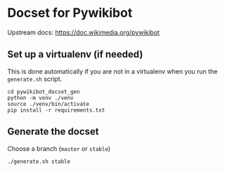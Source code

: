 # Docset for Pywikibot

Upstream docs: https://doc.wikimedia.org/pywikibot


## Set up a virtualenv (if needed)

This is done automatically if you are not in a virtualenv when you run the
`generate.sh` script.

```
cd pywikibot_docset_gen
python -m venv ./venv
source ./venv/bin/activate
pip install -r requirements.txt
```

## Generate the docset

Choose a branch (`master` or `stable`)

```
./generate.sh stable
```